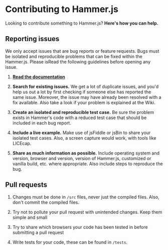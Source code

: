 # Contributing to Hammer.js

Looking to contribute something to Hammer.js? **Here's how you can help.**


## Reporting issues

We only accept issues that are bug reports or feature requests. Bugs must be
isolated and reproducible problems that can be fixed within the Hammer.js.
Please isRead the following guidelines before opening any issue.

1. [**Read the documentation**](https://hammerjs.github.io)

2. **Search for existing issues.** We get a lot of duplicate issues, and you'd
help us out a lot by first checking if someone else has reported the same issue.
Moreover, the issue may have already been resolved with a fix available. Also
take a look if your problem is explained at the Wiki.

3. **Create an isolated and reproducible test case.** Be sure the problem exists
in Hammer's code with a reduced test case that should be included in each bug
report.

4. **Include a live example.** Make use of jsFiddle or jsBin to share your
isolated test cases. Also, a screen capture would work, with tools like LICEcap.

5. **Share as much information as possible.** Include operating system and
version, browser and version, version of Hammer.js, customized or vanilla build,
etc. where appropriate. Also include steps to reproduce the bug.

## Pull requests

1. Changes must be done in `/src` files, never just the compiled files. Also, don't 
commit the compiled files.

2. Try not to pollute your pull request with unintended changes. Keep them simple
and small

3. Try to share which browsers your code has been tested in before submitting a
pull request

4. Write tests for your code, these can be found in `/tests`.
